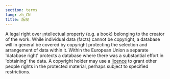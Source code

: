 ```yaml
---
section: terms
lang: zh_CN
title: 版权
---
```


A legal right over ןntellectual property (e.g. a book) belonging to the creator of the work. While individual data (facts) cannot be copyright, a database will in general be covered by copyright protecting the selection and arrangement of data within it. Within the European Union a separate 'database right' protects a database where there was a substantial effort in 'obtaining' the data. A copyright holder may use a [licence](/glossary/en/terms/licence/) to grant other people rights in the protected material, perhaps subject to specified restrictions.
